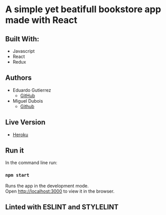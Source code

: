 # A simple yet beatifull bookstore app made with React

## Built With:

- Javascript
- React
- Redux

## Authors

- Eduardo Gutierrez 
  - [GitHub](https://github.com/fedgut/)
- Miguel Dubois
  - [Github](https://github.com/migueldp4/)

## Live Version
- [Heroku](https://magic-bookstore10.herokuapp.com/)

## Run it

In the command line run:

### `npm start`

Runs the app in the development mode.<br />
Open [http://localhost:3000](http://localhost:3000) to view it in the browser.

## Linted with ESLINT and STYLELINT
